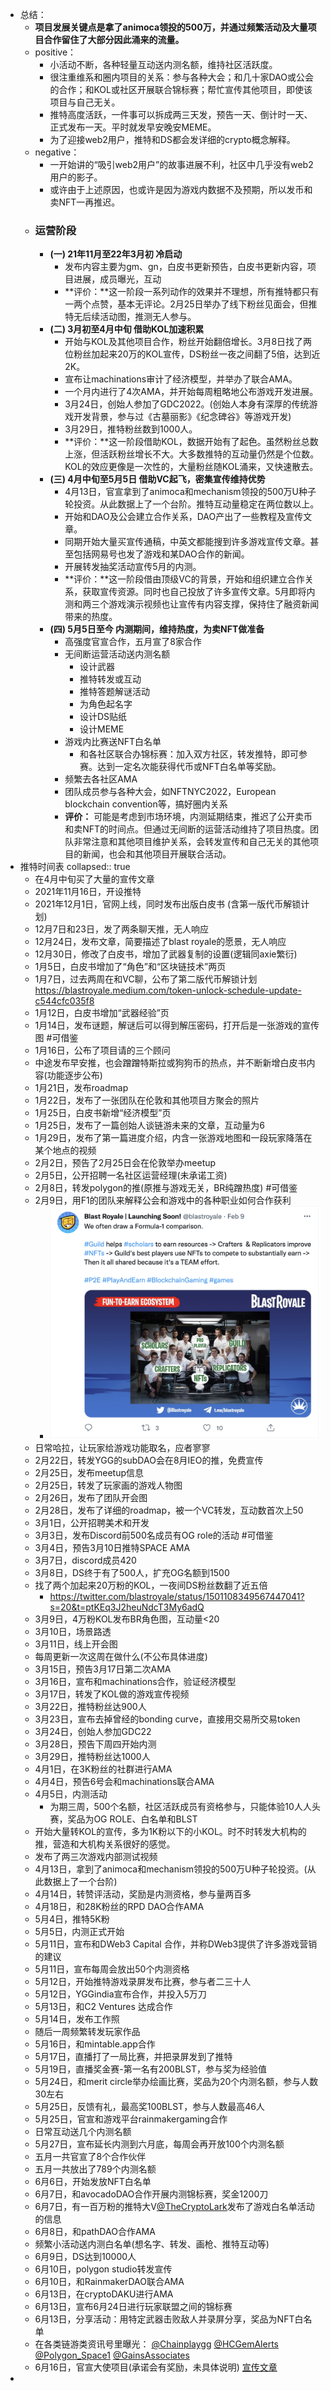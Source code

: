 - 总结：
	- **项目发展关键点是拿了animoca领投的500万，并通过频繁活动及大量项目合作留住了大部分因此涌来的流量。**
	- positive：
		- 小活动不断，各种轻量互动送内测名额，维持社区活跃度。
		- 很注重维系和圈内项目的关系：参与各种大会；和几十家DAO或公会的合作；和KOL或社区开展联合锦标赛；帮忙宣传其他项目，即使该项目与自己无关。
		- 推特高度活跃，一件事可以拆成两三天发，预告一天、倒计时一天、正式发布一天。平时就发早安晚安MEME。
		- 为了迎接web2用户，推特和DS都会发详细的crypto概念解释。
	- negative：
		- 一开始讲的“吸引web2用户”的故事进展不利，社区中几乎没有web2用户的影子。
		- 或许由于上述原因，也或许是因为游戏内数据不及预期，所以发币和卖NFT一再推迟。
	- ### 运营阶段
		- **(一) 21年11月至22年3月初 冷启动**
			- 发布内容主要为gm、gn，白皮书更新预告，白皮书更新内容，项目进展，成员曝光，互动
			- **评价：**这一阶段一系列动作的效果并不理想，所有推特都只有一两个点赞，基本无评论。2月25日举办了线下粉丝见面会，但推特无后续活动图，推测无人参与。
		- **(二) 3月初至4月中旬 借助KOL加速积累**
			- 开始与KOL及其他项目合作，粉丝开始翻倍增长。3月8日找了两位粉丝加起来20万的KOL宣传，DS粉丝一夜之间翻了5倍，达到近2K。
			- 宣布让machinations审计了经济模型，并举办了联合AMA。
			- 一个月内进行了4次AMA，并开始每周粗略地公布游戏开发进展。
			- 3月24日，创始人参加了GDC2022。(创始人本身有深厚的传统游戏开发背景，参与过《古墓丽影》《纪念碑谷》等游戏开发)
			- 3月29日，推特粉丝数到1000人。
			- **评价：**这一阶段借助KOL，数据开始有了起色。虽然粉丝总数上涨，但活跃粉丝增长不大。大多数推特的互动量仍然是个位数。KOL的效应更像是一次性的，大量粉丝随KOL涌来，又快速散去。
		- **(三) 4月中旬至5月5日 借助VC起飞，密集宣传维持优势**
			- 4月13日，官宣拿到了animoca和mechanism领投的500万U种子轮投资。从此数据上了一个台阶。推特互动量稳定在两位数以上。
			- 开始和DAO及公会建立合作关系，DAO产出了一些教程及宣传文章。
			- 同期开始大量买宣传通稿，中英文都能搜到许多游戏宣传文章。甚至包括网易号也发了游戏和某DAO合作的新闻。
			- 开展转发抽奖活动宣传5月的内测。
			- **评价：**这一阶段借由顶级VC的背景，开始和组织建立合作关系，获取宣传资源。同时也自己投放了许多宣传文章。5月即将内测和两三个游戏演示视频也让宣传有内容支撑，保持住了融资新闻带来的热度。
		- **(四) 5月5日至今 内测期间，维持热度，为卖NFT做准备**
			- 高强度官宣合作，五月宣了8家合作
			- 无间断运营活动送内测名额
				- 设计武器
				- 推特转发或互动
				- 推特答题解谜活动
				- 为角色起名字
				- 设计DS贴纸
				- 设计MEME
			- 游戏内比赛送NFT白名单
				- 和各社区联合办锦标赛：加入双方社区，转发推特，即可参赛。达到一定名次能获得代币或NFT白名单等奖励。
			- 频繁去各社区AMA
			- 团队成员参与各种大会，如NFTNYC2022，European blockchain convention等，搞好圈内关系
			- **评价：** 可能是考虑到市场环境，内测延期结束，推迟了公开卖币和卖NFT的时间点。但通过无间断的运营活动维持了项目热度。团队非常注意和其他项目维护关系，会转发宣传和自己无关的其他项目的新闻，也会和其他项目开展联合活动。
- 推特时间表
  collapsed:: true
	- 在4月中旬买了大量的宣传文章
	- 2021年11月16日，开设推特
	- 2021年12月1日，官网上线，同时发布出版白皮书 (含第一版代币解锁计划)
	- 12月7日和23日，发了两条聊天推，无人响应
	- 12月24日，发布文章，简要描述了blast royale的愿景，无人响应
	- 12月30日，修改了白皮书，增加了武器复制的设置(逻辑同axie繁衍)
	- 1月5日，白皮书增加了“角色”和“区块链技术”两页
	- 1月7日，过去两周在和VC聊，公布了第二版代币解锁计划 https://blastroyale.medium.com/token-unlock-schedule-update-c544cfc035f8
	- 1月12日，白皮书增加“武器经验”页
	- 1月14日，发布谜题，解谜后可以得到解压密码，打开后是一张游戏的宣传图 #可借鉴
	- 1月16日，公布了项目请的三个顾问
	- 中途发布早安推，也会蹭蹭特斯拉或狗狗币的热点，并不断新增白皮书内容(功能逐步公布)
	- 1月21日，发布roadmap
	- 1月22日，发布了一张团队在伦敦和其他项目方聚会的照片
	- 1月25日，白皮书新增“经济模型”页
	- 1月25日，发布了一篇创始人谈链游未来的文章，互动量为6
	- 1月29日，发布了第一篇进度介绍，内含一张游戏地图和一段玩家降落在某个地点的视频
	- 2月2日，预告了2月25日会在伦敦举办meetup
	- 2月5日，公开招聘一名社区运营经理(未承诺工资)
	- 2月8日，转发polygon的推(原推与游戏无关，BR纯蹭热度) #可借鉴
	- 2月9日，用F1的团队来解释公会和游戏中的各种职业如何合作获利
		- ![截屏2022-07-08 上午10.11.33.png](../assets/截屏2022-07-08_上午10.11.33_1657246431149_0.png)
	- 日常哈拉，让玩家给游戏功能取名，应者寥寥
	- 2月22日，转发YGG的subDAO会在8月IEO的推，免费宣传
	- 2月25日，发布meetup信息
	- 2月25日，转发了玩家画的游戏人物图
	- 2月26日，发布了团队开会图
	- 2月28日，发布了详细的roadmap，被一个VC转发，互动数首次上50
	- 3月1日，公开招聘美术和开发
	- 3月3日，发布Discord前500名成员有OG role的活动 #可借鉴
	- 3月4日，预告3月10日推特SPACE AMA
	- 3月7日，discord成员420
	- 3月8日，DS终于有了500人，扩充OG名额到1500
	- 找了两个加起来20万粉的KOL，一夜间DS粉丝数翻了近五倍
		- https://twitter.com/blastroyale/status/1501108349567447041?s=20&t=ptKEq3J2heuNdcT3My6adQ
	- 3月9日，4万粉KOL发布BR角色图，互动量<20
	- 3月10日，场景路透
	- 3月11日，线上开会图
	- 每周更新一次这周在做什么(不公布具体进度)
	- 3月15日，预告3月17日第二次AMA
	- 3月16日，宣布和machinations合作，验证经济模型
	- 3月17日，转发了KOL做的游戏宣传视频
	- 3月22日，推特粉丝达900人
	- 3月23日，宣布去掉曾经的bonding curve，直接用交易所交易token
	- 3月24日，创始人参加GDC22
	- 3月28日，预告下周四开始内测
	- 3月29日，推特粉丝达1000人
	- 4月1日，在3K粉丝的社群进行AMA
	- 4月4日，预告6号会和machinations联合AMA
	- 4月5日，内测活动
		- 为期三周，500个名额，社区活跃成员有资格参与，只能体验10人人头赛，奖品为OG ROLE、白名单和BLST
	- 开始大量转KOL的宣传，多为1K粉以下的小KOL。时不时转发大机构的推，营造和大机构关系很好的感觉。
	- 发布了两三次游戏内部测试视频
	- 4月13日，拿到了animoca和mechanism领投的500万U种子轮投资。(从此数据上了一个台阶)
	- 4月14日，转赞评活动，奖励是内测资格，参与量两百多
	- 4月18日，和28K粉丝的RPD DAO合作AMA
	- 5月4日，推特5K粉
	- 5月5日，内测正式开始
	- 5月11日，宣布和DWeb3 Capital 合作，并称DWeb3提供了许多游戏营销的建议
	- 5月11日，宣布每周会放出50个内测资格
	- 5月12日，开始推特游戏录屏发布比赛，参与者二三十人
	- 5月12日，YGGindia宣布合作，并投入5万刀
	- 5月13日，和C2 Ventures 达成合作
	- 5月14日，发布工作照
	- 随后一周频繁转发玩家作品
	- 5月16日，和mintable.app合作
	- 5月17日，直播打了一局比赛，并把录屏发到了推特
	- 5月19日，直播奖金赛-第一名有200BLST，参与奖为经验值
	- 5月24日，和merit circle举办绘画比赛，奖品为20个内测名额，参与人数30左右
	- 5月25日，反馈有礼，最高奖100BLST，参与人数最高46人
	- 5月25日，官宣和游戏平台rainmakergaming合作
	- 日常互动送几个内测名额
	- 5月27日，宣布延长内测到六月底，每周会再开放100个内测名额
	- 五月一共官宣了8个合作伙伴
	- 五月一共放出了789个内测名额
	- 6月6日，开始发放NFT白名单
	- 6月7日，和avocadoDAO合作开展内测锦标赛，奖金1200刀
	- 6月7日，有一百万粉的推特大V[@TheCryptoLark](https://twitter.com/TheCryptoLark)发布了游戏白名单活动的信息
	- 6月8日，和pathDAO合作AMA
	- 频繁小活动送内测白名单(想名字、转发、画枪、推特互动等)
	- 6月9日，DS达到10000人
	- 6月10日，polygon studio转发宣传
	- 6月10日，和RainmakerDAO联合AMA
	- 6月13日，在cryptoDAKU进行AMA
	- 6月13日，宣布6月24日进行玩家联盟之间的锦标赛
	- 6月13日，分享活动：用特定武器击败敌人并录屏分享，奖品为NFT白名单
	- 在各类链游类资讯号里曝光： [@Chainplaygg](https://twitter.com/Chainplaygg) [@HCGemAlerts](https://twitter.com/HCGemAlerts) [@Polygon_Space1](https://twitter.com/Polygon_Space1) [@GainsAssociates](https://twitter.com/GainsAssociates)
	- 6月16日，官宣大使项目(承诺会有奖励，未具体说明) [宣传文章](https://blastroyale.medium.com/blast-ambassador-program-51c556c7555b)
-